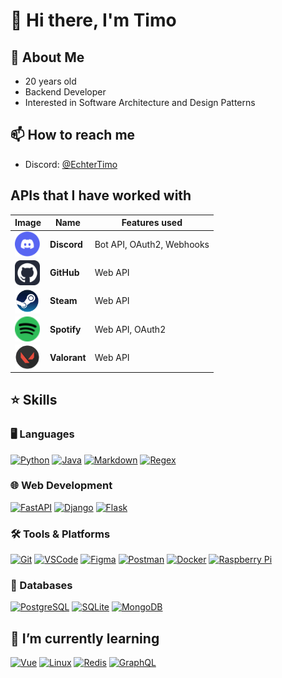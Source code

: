 # 👋 Hi there, I'm Timo

## 👀 About Me

- 20 years old
- Backend Developer
- Interested in Software Architecture and Design Patterns

## 📫 How to reach me

- Discord: [@EchterTimo](https://discordapp.com/users/709821646776565760)

## APIs that I have worked with

| Image                                                                                                     | Name         | Features used             |
|-----------------------------------------------------------------------------------------------------------|--------------|---------------------------|
| <img src="images/discord.svg" alt="discord" style="vertical-align: middle; width: 40px; height: 40px;">   | **Discord**  | Bot API, OAuth2, Webhooks |
| <img src="images/github.svg" alt="github" style="vertical-align: middle; width: 40px; height: 40px;">     | **GitHub**   | Web API                   |
| <img src="images/steam.svg" alt="steam" style="vertical-align: middle; width: 40px; height: 40px;">       | **Steam**    | Web API                   |
| <img src="images/spotify.svg" alt="spotify" style="vertical-align: middle; width: 40px; height: 40px;">   | **Spotify**  | Web API, OAuth2           |
| <img src="images/valorant.svg" alt="valorant" style="vertical-align: middle; width: 40px; height: 40px;"> | **Valorant** | Web API                   |

## ⭐ Skills

### 🖥️ Languages

[![Python](https://skillicons.dev/icons?i=python)](https://vuejs.org/)
[![Java](https://skillicons.dev/icons?i=java)](https://www.java.com/)
[![Markdown](https://skillicons.dev/icons?i=md)](https://vuejs.org/)
[![Regex](https://skillicons.dev/icons?i=regex)](https://regex101.com/)

### 🌐 Web Development

[![FastAPI](https://skillicons.dev/icons?i=fastapi)](https://fastapi.tiangolo.com/)
[![Django](https://skillicons.dev/icons?i=django)](https://www.djangoproject.com/)
[![Flask](https://skillicons.dev/icons?i=flask)](https://flask.palletsprojects.com/en/2.3.x/)

### 🛠️ Tools & Platforms

[![Git](https://skillicons.dev/icons?i=git)](https://git-scm.com/)
[![VSCode](https://skillicons.dev/icons?i=vscode)](https://code.visualstudio.com/)
[![Figma](https://skillicons.dev/icons?i=figma)](https://www.figma.com/)
[![Postman](https://skillicons.dev/icons?i=postman)](https://www.postman.com/)
[![Docker](https://skillicons.dev/icons?i=docker)](https://www.docker.com/)
[![Raspberry Pi](https://skillicons.dev/icons?i=raspberrypi)](https://www.raspberrypi.org/)

### 💾 Databases

[![PostgreSQL](https://skillicons.dev/icons?i=postgres)](https://www.postgresql.org/)
[![SQLite](https://skillicons.dev/icons?i=sqlite)](https://www.sqlite.org/index.html)
[![MongoDB](https://skillicons.dev/icons?i=mongodb)](https://www.mongodb.com/)

## 🌱 I’m currently learning

[![Vue](https://skillicons.dev/icons?i=vue)](https://vuejs.org/)
[![Linux](https://skillicons.dev/icons?i=linux)](https://vuejs.org/)
[![Redis](https://skillicons.dev/icons?i=redis)](https://redis.io/)
[![GraphQL](https://skillicons.dev/icons?i=graphql)](https://graphql.org/)
